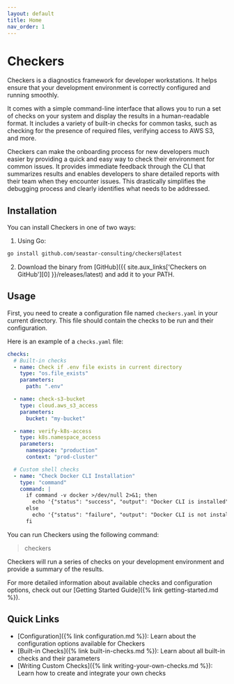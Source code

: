 ```yaml
---
layout: default
title: Home
nav_order: 1
---
```


# Checkers

Checkers is a diagnostics framework for developer workstations. It helps ensure
that your development environment is correctly configured and running smoothly.

It comes with a simple command-line interface that allows you to run a set of
checks on your system and display the results in a human-readable format. It
includes a variety of built-in checks for common tasks, such as checking for the
presence of required files, verifying access to AWS S3, and more.

Checkers can make the onboarding process for new developers much easier by
providing a quick and easy way to check their environment for common issues. It
provides immediate feedback through the CLI that summarizes results and enables
developers to share detailed reports with their team when they encounter issues.
This drastically simplifies the debugging process and clearly identifies what
needs to be addressed.

## Installation

You can install Checkers in one of two ways:

1. Using Go:
```bash
go install github.com/seastar-consulting/checkers@latest
```

2. Download the binary from [GitHub]({{ site.aux_links['Checkers on GitHub'][0] }}/releases/latest)
and add it to your PATH.

## Usage

First, you need to create a configuration file named `checkers.yaml` in your
current directory. This file should contain the checks to be run and their
configuration.

Here is an example of a `checks.yaml` file:

```yaml
checks:
  # Built-in checks
  - name: Check if .env file exists in current directory
    type: "os.file_exists"
    parameters:
      path: ".env"

  - name: check-s3-bucket
    type: cloud.aws_s3_access
    parameters:
      bucket: "my-bucket"

  - name: verify-k8s-access
    type: k8s.namespace_access
    parameters:
      namespace: "production"
      context: "prod-cluster"

  # Custom shell checks
  - name: "Check Docker CLI Installation"
    type: "command"
    command: |
      if command -v docker >/dev/null 2>&1; then
        echo '{"status": "success", "output": "Docker CLI is installed"}'
      else
        echo '{"status": "failure", "output": "Docker CLI is not installed"}'
      fi
```

You can run Checkers using the following command:

> checkers

Checkers will run a series of checks on your development environment and provide
a summary of the results.

For more detailed information about available checks and configuration options,
check out our [Getting Started Guide]({% link getting-started.md %}).

## Quick Links

- [Configuration]({% link configuration.md %}): Learn about the configuration options available for Checkers
- [Built-in Checks]({% link built-in-checks.md %}): Learn about all built-in checks and their parameters
- [Writing Custom Checks]({% link writing-your-own-checks.md %}): Learn how to create and integrate your own checks
